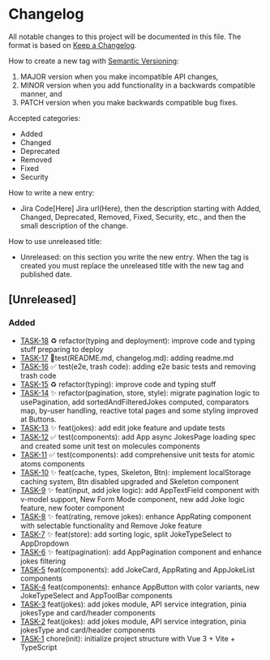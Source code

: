 # Changelog

All notable changes to this project will be documented in this file.
The format is based on [Keep a Changelog](https://keepachangelog.com/en/1.0.0/).

How to create a new tag with [Semantic Versioning](https://semver.org/spec/v2.0.0.html):

1. MAJOR version when you make incompatible API changes,
2. MINOR version when you add functionality in a backwards compatible manner, and
3. PATCH version when you make backwards compatible bug fixes.

Accepted categories:

- Added
- Changed
- Deprecated
- Removed
- Fixed
- Security

How to write a new entry:

- Jira Code[Here] Jira url(Here), then the description starting with Added, Changed, Deprecated, Removed, Fixed, Security, etc., and then the small description of the change.

How to use unreleased title:

- Unreleased: on this section you write the new entry. When the tag is created you must replace the unreleased title with the new tag and published date.

## [Unreleased]
### Added
- [TASK-18](https://dummycompany.atlassian.net/browse/TASK-18) :recycle: refactor(typing and deployment): improve code and typing stuff preparing to deploy
- [TASK-17](https://dummycompany.atlassian.net/browse/TASK-17) :memo:test(README.md, changelog.md): adding readme.md
- [TASK-16](https://dummycompany.atlassian.net/browse/TASK-16) :white_check_mark: test(e2e, trash code): adding e2e basic tests and removing trash code
- [TASK-15](https://dummycompany.atlassian.net/browse/TASK-15) :recycle: refactor(typing): improve code and typing stuff
- [TASK-14](https://dummycompany.atlassian.net/browse/TASK-14) :sparkles: refactor(pagination, store, style): migrate pagination logic to usePagination, add sortedAndFilteredJokes computed, comparators map, by-user handling, reactive total pages and some styling improved at Buttons.
- [TASK-13](https://dummycompany.atlassian.net/browse/TASK-13) :sparkles: feat(jokes): add edit joke feature and update tests
- [TASK-12](https://dummycompany.atlassian.net/browse/TASK-12) :white_check_mark: test(components): add App async JokesPage loading spec and created some unit test on molecules components
- [TASK-11](https://dummycompany.atlassian.net/browse/TASK-11) :white_check_mark: test(components): add comprehensive unit tests for atomic atoms components
- [TASK-10](https://dummycompany.atlassian.net/browse/TASK-10) :sparkles: feat(cache, types, Skeleton, Btn): implement localStorage caching system, Btn disabled upgraded and Skeleton component
- [TASK-9](https://dummycompany.atlassian.net/browse/TASK-9) :sparkles: feat(input, add joke logic): add AppTextField component with v-model support, New Form Mode component, new add Joke logic feature, new footer component
- [TASK-8](https://dummycompany.atlassian.net/browse/TASK-8) :sparkles: feat(rating, remove jokes): enhance AppRating component with selectable functionality and Remove Joke feature
- [TASK-7](https://dummycompany.atlassian.net/browse/TASK-7) :sparkles: feat(store): add sorting logic, split JokeTypeSelect to AppDropdown
- [TASK-6](https://dummycompany.atlassian.net/browse/TASK-6) :sparkles: feat(pagination): add AppPagination component and enhance jokes filtering
- [TASK-5](https://dummycompany.atlassian.net/browse/TASK-5) feat(components): add JokeCard, AppRating and  AppJokeList components
- [TASK-4](https://dummycompany.atlassian.net/browse/TASK-4) feat(components): enhance AppButton with color variants, new JokeTypeSelect and AppToolBar components
- [TASK-3](https://dummycompany.atlassian.net/browse/TASK-3) feat(jokes): add jokes module, API service integration, pinia jokesType and card/header components
- [TASK-2](https://dummycompany.atlassian.net/browse/TASK-2) feat(jokes): add jokes module, API service integration, pinia jokesType and card/header components
- [TASK-1](https://dummycompany.atlassian.net/browse/TASK-1) chore(init): initialize project structure with Vue 3 + Vite + TypeScript
